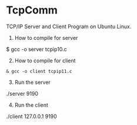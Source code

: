 # TcpComm
TCP/IP Server and Client Program on Ubuntu Linux.

1. How to compile for server

  $ gcc -o server tcpip10.c
  
  2. How to compile for client
  
    & gcc -o client tcpip11.c
    
   3. Run the server 
   
   ./server 9190
    
   4. Run the client 
   
   ./client 127.0.0.1 9190
